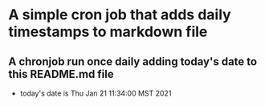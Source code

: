A simple cron job that adds daily timestamps to markdown file
============================================================
## A chronjob run once daily adding today's date to this README.md file
* today's date is Thu Jan 21 11:34:00 MST 2021
